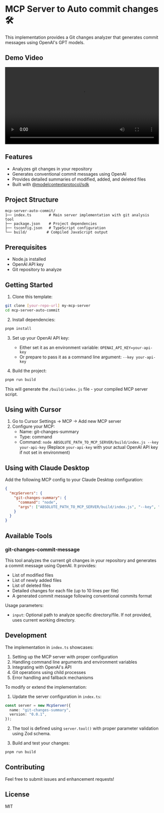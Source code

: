 # MCP Server to Auto commit changes  🛠️

 This implementation provides a Git changes analyzer that generates commit messages using OpenAI's GPT models.

## Demo Video

<video width="100%" controls>
  <source src="assets/auto_commit_with_ai.mp4" type="video/mp4">
  Your browser does not support the video tag.
</video>

## Features

- Analyzes git changes in your repository
- Generates conventional commit messages using OpenAI
- Provides detailed summaries of modified, added, and deleted files
- Built with [@modelcontextprotocol/sdk](https://docs.anthropic.com/en/docs/agents-and-tools/mcp)

## Project Structure

```
mcp-server-auto-commit/
├── index.ts        # Main server implementation with git analysis tool
├── package.json    # Project dependencies
├── tsconfig.json   # TypeScript configuration
└── build/         # Compiled JavaScript output
```

## Prerequisites

- Node.js installed
- OpenAI API key
- Git repository to analyze

## Getting Started

1. Clone this template:
```bash
git clone [your-repo-url] my-mcp-server
cd mcp-server-auto-commit
```

2. Install dependencies:
```bash
pnpm install
```

3. Set up your OpenAI API key:
   - Either set it as an environment variable: `OPENAI_API_KEY=your-api-key`
   - Or prepare to pass it as a command line argument: `--key your-api-key`

4. Build the project:
```bash
pnpm run build
```

This will generate the `/build/index.js` file - your compiled MCP server script.

## Using with Cursor

1. Go to Cursor Settings -> MCP -> Add new MCP server
2. Configure your MCP:
   - Name: git-changes-summary
   - Type: command
   - Command: `node ABSOLUTE_PATH_TO_MCP_SERVER/build/index.js --key your-api-key`
   (Replace `your-api-key` with your actual OpenAI API key if not set in environment)

## Using with Claude Desktop

Add the following MCP config to your Claude Desktop configuration:

```json
{
  "mcpServers": {
    "git-changes-summary": {
      "command": "node",
      "args": ["ABSOLUTE_PATH_TO_MCP_SERVER/build/index.js", "--key", "your-api-key"]
    }
  }
}
```

## Available Tools

### git-changes-commit-message

This tool analyzes the current git changes in your repository and generates a commit message using OpenAI. It provides:

- List of modified files
- List of newly added files
- List of deleted files
- Detailed changes for each file (up to 10 lines per file)
- A generated commit message following conventional commits format

Usage parameters:
- `input`: Optional path to analyze specific directory/file. If not provided, uses current working directory.

## Development

The implementation in `index.ts` showcases:

1. Setting up the MCP server with proper configuration
2. Handling command line arguments and environment variables
3. Integrating with OpenAI's API
4. Git operations using child processes
5. Error handling and fallback mechanisms

To modify or extend the implementation:

1. Update the server configuration in `index.ts`:
```typescript
const server = new McpServer({
  name: "git-changes-summary",
  version: "0.0.1",
});
```

2. The tool is defined using `server.tool()` with proper parameter validation using Zod schema.

3. Build and test your changes:
```bash
pnpm run build
```

## Contributing

Feel free to submit issues and enhancement requests!

## License

MIT
